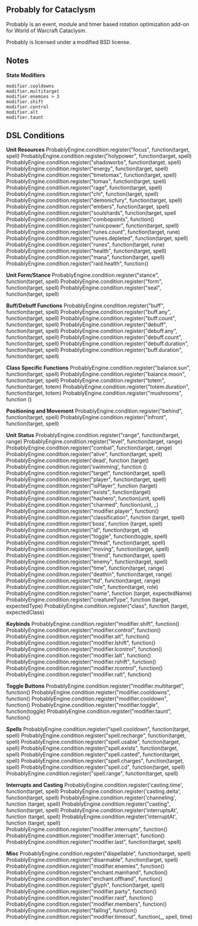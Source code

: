 ## Probably for Cataclysm
Probably is an event, module and timer based rotation optimization add-on for World of Warcraft Cataclysm.

Probably is licensed under a modified BSD license.

## Notes
**State Modifiers**

    modifier.cooldowns
    modifier.multitarget
    modifier.enemies > 3
    modifier.shift
    modifier.control
    modifier.alt
    modifier.taunt

## DSL Conditions

**Unit Resources**
	ProbablyEngine.condition.register("focus", function(target, spell)
	ProbablyEngine.condition.register("holypower", function(target, spell)
	ProbablyEngine.condition.register("shadoworbs", function(target, spell)
	ProbablyEngine.condition.register("energy", function(target, spell)
	ProbablyEngine.condition.register("timetomax", function(target, spell)
	ProbablyEngine.condition.register("tomax", function(target, spell)
	ProbablyEngine.condition.register("rage", function(target, spell)
	ProbablyEngine.condition.register("chi", function(target, spell)
	ProbablyEngine.condition.register("demonicfury", function(target, spell)
	ProbablyEngine.condition.register("embers", function(target, spell)
	ProbablyEngine.condition.register("soulshards", function(target, spell
	ProbablyEngine.condition.register("combopoints", function()
	ProbablyEngine.condition.register("runicpower", function(target, spell)
	ProbablyEngine.condition.register("runes.count", function(target, rune)
	ProbablyEngine.condition.register("runes.depleted", function(target, spell)
	ProbablyEngine.condition.register("runes", function(target, rune)
	ProbablyEngine.condition.register("health", function(target, spell)
	ProbablyEngine.condition.register("mana", function(target, spell)
	ProbablyEngine.condition.register("raid.health", function()
	
**Unit Form/Stance**
	ProbablyEngine.condition.register("stance", function(target, spell)
	ProbablyEngine.condition.register("form", function(target, spell)
	ProbablyEngine.condition.register("seal", function(target, spell)

**Buff/Debuff Functions**
	ProbablyEngine.condition.register("buff", function(target, spell)
	ProbablyEngine.condition.register("buff.any", function(target, spell)
	ProbablyEngine.condition.register("buff.count", function(target, spell)
	ProbablyEngine.condition.register("debuff", function(target, spell)
	ProbablyEngine.condition.register("debuff.any", function(target, spell)
	ProbablyEngine.condition.register("debuff.count", function(target, spell)
	ProbablyEngine.condition.register("debuff.duration", function(target, spell)
	ProbablyEngine.condition.register("buff.duration", function(target, spell)

**Class Specific Functions**
	ProbablyEngine.condition.register("balance.sun", function(target, spell)
	ProbablyEngine.condition.register("balance.moon", function(target, spell)
	ProbablyEngine.condition.register("totem", function(target, totem)
ProbablyEngine.condition.register("totem.duration", function(target, totem)
ProbablyEngine.condition.register("mushrooms", function ()

**Positioning and Movement**
	ProbablyEngine.condition.register("behind", function(target, spell)
	ProbablyEngine.condition.register("infront", function(target, spell)

**Unit Status**
	ProbablyEngine.condition.register("range", function(target, range)
	ProbablyEngine.condition.register("level", function(target, range)
	ProbablyEngine.condition.register("combat", function(target, range)
	ProbablyEngine.condition.register("alive", function(target, spell)
	ProbablyEngine.condition.register('dead', function (target)
	ProbablyEngine.condition.register('swimming', function ()
	ProbablyEngine.condition.register("target", function(target, spell)
	ProbablyEngine.condition.register("player", function(target, spell)
	ProbablyEngine.condition.register("isPlayer", function (target)
	ProbablyEngine.condition.register("exists", function(target)
	ProbablyEngine.condition.register("hashero", function(unit, spell)
	ProbablyEngine.condition.register("charmed", function(unit, _)
	ProbablyEngine.condition.register("modifier.player", function()
	ProbablyEngine.condition.register("classification", function (target, spell)
	ProbablyEngine.condition.register('boss', function (target, spell)
	ProbablyEngine.condition.register("id", function(target, id)
	ProbablyEngine.condition.register("toggle", function(toggle, spell)
	ProbablyEngine.condition.register("threat", function(target, spell)
	ProbablyEngine.condition.register("moving", function(target, spell)
	ProbablyEngine.condition.register("friend", function(target, spell)
	ProbablyEngine.condition.register("enemy", function(target, spell)
	ProbablyEngine.condition.register("time", function(target, range)
	ProbablyEngine.condition.register("deathin", function(target, range)
	ProbablyEngine.condition.register("ttd", function(target, range)
	ProbablyEngine.condition.register("role", function(target, role)
	ProbablyEngine.condition.register("name", function (target, expectedName)
	ProbablyEngine.condition.register("creatureType", function (target, expectedType)
	ProbablyEngine.condition.register("class", function (target, expectedClass)
	
**Keybinds**
	ProbablyEngine.condition.register("modifier.shift", function()
	ProbablyEngine.condition.register("modifier.control", function()
	ProbablyEngine.condition.register("modifier.alt", function()
	ProbablyEngine.condition.register("modifier.lshift", function()
	ProbablyEngine.condition.register("modifier.lcontrol", function()
	ProbablyEngine.condition.register("modifier.lalt", function()
	ProbablyEngine.condition.register("modifier.rshift", function()
	ProbablyEngine.condition.register("modifier.rcontrol", function()
	ProbablyEngine.condition.register("modifier.ralt", function()

**Toggle Buttons**
	ProbablyEngine.condition.register("modifier.multitarget", function()
	ProbablyEngine.condition.register("modifier.cooldowns", function()
	ProbablyEngine.condition.register("modifier.cooldown", function()
	ProbablyEngine.condition.register("modifier.toggle", function(toggle)
	ProbablyEngine.condition.register("modifier.taunt", function()

**Spells**
	ProbablyEngine.condition.register("spell.cooldown", function(target, spell)
	ProbablyEngine.condition.register("spell.recharge", function(target, spell)
	ProbablyEngine.condition.register("spell.usable", function(target, spell)
	ProbablyEngine.condition.register("spell.exists", function(target, spell)
	ProbablyEngine.condition.register("spell.casted", function(target, spell)
	ProbablyEngine.condition.register("spell.charges", function(target, spell)
	ProbablyEngine.condition.register("spell.cd", function(target, spell)
	ProbablyEngine.condition.register("spell.range", function(target, spell)
	
**Interrupts and Casting**
	ProbablyEngine.condition.register('casting.time', function(target, spell)
	ProbablyEngine.condition.register('casting.delta', function(target, spell)
	ProbablyEngine.condition.register('channeling', function (target, spell)
	ProbablyEngine.condition.register("casting", function(target, spell)
	ProbablyEngine.condition.register('interruptsAt', function (target, spell)
	ProbablyEngine.condition.register('interruptAt', function (target, spell)
	ProbablyEngine.condition.register("modifier.interrupts", function()
	ProbablyEngine.condition.register("modifier.interrupt", function()
	ProbablyEngine.condition.register("modifier.last", function(target, spell)
	
**Misc**
	ProbablyEngine.condition.register("dispellable", function(target, spell)
	ProbablyEngine.condition.register("disarmable", function(target, spell)
	ProbablyEngine.condition.register("modifier.enemies", function()
	ProbablyEngine.condition.register("enchant.mainhand", function()
	ProbablyEngine.condition.register("enchant.offhand", function()
	ProbablyEngine.condition.register("glyph", function(target, spell)
	ProbablyEngine.condition.register("modifier.party", function()
	ProbablyEngine.condition.register("modifier.raid", function()
	ProbablyEngine.condition.register("modifier.members", function()
	ProbablyEngine.condition.register("falling", function()
	ProbablyEngine.condition.register("modifier.timeout", function(_, spell, time)

